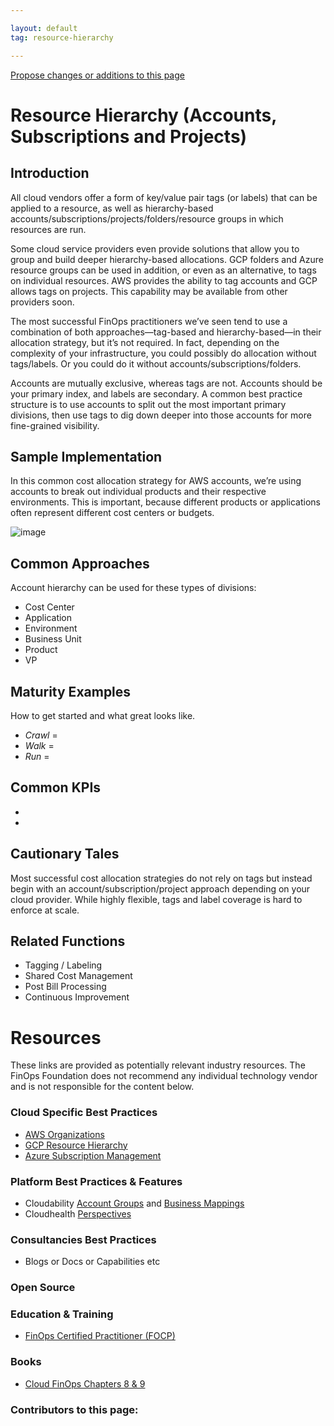 ```yaml
---

layout: default
tag: resource-hierarchy

---
```

[Propose changes or additions to this page](https://github.com/finopsfoundation/fodo/edit/master/framework/functions/tagging-labeling.md)

# Resource Hierarchy (Accounts, Subscriptions and Projects)

## Introduction 

All cloud vendors offer a form of key/value pair tags (or labels) that can be applied to a resource, as well as hierarchy-based accounts/subscriptions/projects/folders/resource groups in which resources are run. 

Some cloud service providers even provide solutions that allow you to group and build deeper hierarchy-based allocations. GCP folders and Azure resource groups can be used in addition, or even as an alternative, to tags on individual resources. AWS provides the ability to tag accounts and GCP allows tags on projects. This capability may be available from other providers soon. 

The most successful FinOps practitioners we’ve seen tend to use a combination of both approaches—tag-based and hierarchy-based—in their allocation strategy, but it’s not required. In fact, depending on the complexity of your infrastructure, you could possibly do allocation without tags/labels. Or you could do it without accounts/subscriptions/folders. 

Accounts are mutually exclusive, whereas tags are not. Accounts should be your primary index, and labels are secondary. A common best practice structure is to use accounts to split out the most important primary divisions, then use tags to dig down deeper into those accounts for more fine-grained visibility.

## Sample Implementation


In this common cost allocation strategy for AWS accounts, we’re using accounts to break out individual products and their respective environments. This is important, because different products or applications often represent different cost centers or budgets.    

![image](https://user-images.githubusercontent.com/66805995/113222576-30d6ab00-923c-11eb-94fe-e799865a285b.png)

## Common Approaches

Account hierarchy can be used for these types of divisions:

- Cost Center
- Application
- Environment
- Business Unit
- Product 
- VP

## Maturity Examples

How to get started and what great looks like.

- *Crawl* = 
- *Walk* = 
- *Run* = 

## Common KPIs

- 
-

## Cautionary Tales

Most successful cost allocation strategies do not rely on tags but instead begin with an account/subscription/project approach depending on your cloud provider. While highly flexible, tags and label coverage is hard to enforce at scale.

## Related Functions

- Tagging / Labeling
- Shared Cost Management
- Post Bill Processing
- Continuous Improvement

# Resources

These links are provided as potentially relevant industry resources. The FinOps Foundation does not recommend any individual technology vendor and is not responsible for the content below.

### Cloud Specific Best Practices

- [AWS Organizations](https://docs.aws.amazon.com/organizations/latest/userguide/orgs_getting-started_concepts.html)
- [GCP Resource Hierarchy](https://cloud.google.com/resource-manager/docs/cloud-platform-resource-hierarchy)
- [Azure Subscription Management](https://docs.microsoft.com/en-us/azure/cloud-adoption-framework/ready/azure-best-practices/organize-subscriptions)

### Platform Best Practices & Features
- Cloudability [Account Groups](https://support.cloudability.com/hc/en-us/articles/205000517-Accounts-Account-Groups-) and [Business Mappings](https://support.cloudability.com/hc/en-us/articles/360012211374-Business-Mapping-Allocating-Costs-Using-Business-Dimensions)
- Cloudhealth [Perspectives](https://www.cloudhealthtech.com/blog/understanding-cloudhealth-perspectives)

### Consultancies Best Practices
- Blogs or Docs or Capabilities etc

### Open Source


### Education & Training
- [FinOps Certified Practitioner (FOCP)](https://www.finops.org/certification/)

### Books

- [Cloud FinOps Chapters 8 & 9](https://www.amazon.com/Cloud-FinOps-Collaborative-Real-Time-Management/dp/1492054623)

### Contributors to this page:



